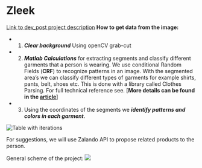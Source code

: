 # Zleek
[Link to dev_post project description](https://devpost.com/software/zleek-mxu95i)
**How to get data from the image:**
* 1. ***Clear background***
Using openCV grab-cut
* 2. ***Matlab Calculations*** for extracting segments and classify different garments that a person is wearing.
We use conditional Random Fields (**CRF**) to recognize patterns in an image. With the segmented area’s we can classify different types of garments for example shirts, pants, belt, shoes etc. This is done with a library called Clothes Parsing. For full technical reference see.
[**More details can be found in the [article](http://hi.cs.waseda.ac.jp/~esimo/publications/SimoSerraACCV2014.pdf)**]
* 3. Using the coordinates of the segments we ***identify patterns and colors in each garment***.

![Table with iterations](http://clip2net.com/clip/m527982/0c5bd-clip-16kb.png)

For suggestions, we will use Zalando API to propose related products to the person.

General scheme of the project:
![](http://clip2net.com/clip/m527982/5edda-clip-90kb.jpg)
